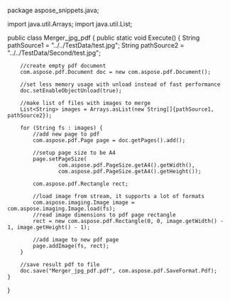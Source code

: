 package aspose_snippets.java;

import java.util.Arrays;
import java.util.List;

public class Merger_jpg_pdf {
    public static void Execute() {
        String pathSource1 = "../../TestData/test.jpg";
        String pathSource2 = "../../TestData/Second/test.jpg";

        //create empty pdf document
        com.aspose.pdf.Document doc = new com.aspose.pdf.Document();

        //set less memory usage with unload instead of fast performance
        doc.setEnableObjectUnload(true);

        //make list of files with images to merge
        List<String> images = Arrays.asList(new String[]{pathSource1, pathSource2});

        for (String fs : images) {
            //add new page to pdf
            com.aspose.pdf.Page page = doc.getPages().add();

            //setup page size to be A4
            page.setPageSize(
                    com.aspose.pdf.PageSize.getA4().getWidth(),
                    com.aspose.pdf.PageSize.getA4().getHeight());

            com.aspose.pdf.Rectangle rect;

            //load image from stream, it supports a lot of formats
            com.aspose.imaging.Image image = com.aspose.imaging.Image.load(fs);
            //read image dimensions to pdf page rectangle
            rect = new com.aspose.pdf.Rectangle(0, 0, image.getWidth() - 1, image.getHeight() - 1);

            //add image to new pdf page
            page.addImage(fs, rect);
        }

        //save result pdf to file
        doc.save("Merger_jpg_pdf.pdf", com.aspose.pdf.SaveFormat.Pdf);
    }
}
